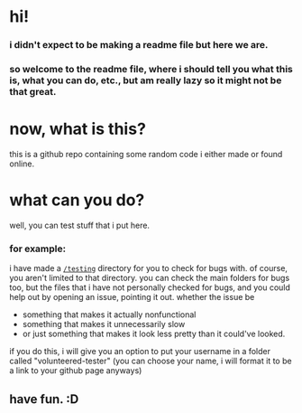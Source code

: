 # hi!
### i didn't expect to be making a readme file but here we are.
### so welcome to the readme file, where i should tell you what this is, what you can do, etc., but am really lazy so it might not be that great.

# now, what is this?
 this is a github repo containing some random code i either made or found online.

# what can you do?
 well, you can test stuff that i put here.
### for example:
 i have made a [`/testing`](https://github.com/bornlikeariver/randomcode/testing) directory for you to check for bugs with. of course, you aren't limited to that directory. you can check the main folders for bugs too, but the files that i have not personally checked for bugs, and you could help out by opening an issue, pointing it out. whether the issue be
 * something that makes it actually nonfunctional
 * something that makes it unnecessarily slow
 * or just something that makes it look less pretty than it could've looked.

 if you do this, i will give you an option to put your username in a folder called "volunteered-tester" (you can choose your name, i will format it to be a link to your github page anyways)


## have fun. :D